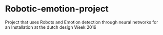 # Robotic-emotion-project
 Project that uses Robots and Emotion detection through neural networks for an Installation at the dutch design Week 2019
